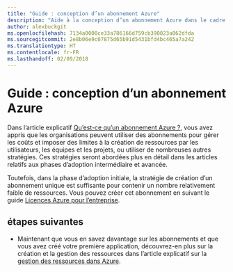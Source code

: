 ```yaml
---
title: "Guide : conception d’un abonnement Azure"
description: "Aide à la conception d’un abonnement Azure dans le cadre d’une stratégie d’adoption cloud de base"
author: alexbuckgit
ms.openlocfilehash: 7134a0000ce33a786166d759cb390023a062dfda
ms.sourcegitcommit: 2e8b06e9c07875d65b91d5431bfd4bc465a7a242
ms.translationtype: HT
ms.contentlocale: fr-FR
ms.lasthandoff: 02/09/2018
---
```

# <a name="guidance-azure-subscription-design"></a>Guide : conception d’un abonnement Azure 

Dans l’article explicatif [Qu’est-ce qu’un abonnement Azure ?](subscription-explainer.md), vous avez appris que les organisations peuvent utiliser des abonnements pour gérer les coûts et imposer des limites à la création de ressources par les utilisateurs, les équipes et les projets, ou utiliser de nombreuses autres stratégies. Ces stratégies seront abordées plus en détail dans les articles relatifs aux phases d’adoption intermédiaire et avancée.

Toutefois, dans la phase d’adoption initiale, la stratégie de création d’un abonnement unique est suffisante pour contenir un nombre relativement faible de ressources. Vous pouvez créer cet abonnement en suivant le guide [Licences Azure pour l’entreprise][azure-enterprise-licensing].

## <a name="next-steps"></a>étapes suivantes

* Maintenant que vous en savez davantage sur les abonnements et que vous avez créé votre première application, découvrez-en plus sur la création et la gestion des ressources dans l’article explicatif sur la [gestion des ressources dans Azure](resource-manager-explainer.md).

[azure-enterprise-licensing]: https://azure.microsoft.com/pricing/enterprise-agreement
